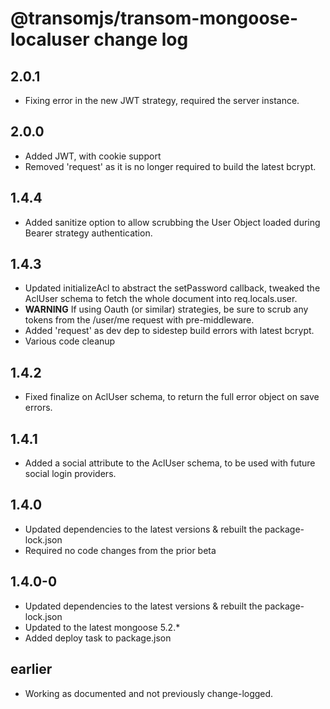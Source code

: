 # @transomjs/transom-mongoose-localuser change log

## 2.0.1
- Fixing error in the new JWT strategy, required the server instance.

## 2.0.0
- Added JWT, with cookie support
- Removed 'request' as it is no longer required to build the latest bcrypt.

## 1.4.4
- Added sanitize option to allow scrubbing the User Object loaded during Bearer strategy authentication.

## 1.4.3
- Updated initializeAcl to abstract the setPassword callback, tweaked the AclUser schema to fetch the whole document into req.locals.user.
- **WARNING** If using Oauth (or similar) strategies, be sure to scrub any tokens from the /user/me request with pre-middleware.
- Added 'request' as dev dep to sidestep build errors with latest bcrypt.
- Various code cleanup

## 1.4.2
- Fixed finalize on AclUser schema, to return the full error object on save errors.

## 1.4.1
- Added a social attribute to the AclUser schema, to be used with future social login providers.

## 1.4.0
- Updated dependencies to the latest versions & rebuilt the package-lock.json
- Required no code changes from the prior beta

## 1.4.0-0
- Updated dependencies to the latest versions & rebuilt the package-lock.json
- Updated to the latest mongoose 5.2.*
- Added deploy task to package.json

## earlier
- Working as documented and not previously change-logged.